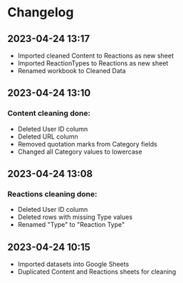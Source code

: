 # Changelog

## 2023-04-24 13:17
- Imported cleaned Content to Reactions as new sheet
- Imported ReactionTypes to Reactions as new sheet
- Renamed workbook to Cleaned Data

## 2023-04-24 13:10
### Content cleaning done:
- Deleted User ID column
- Deleted URL column
- Removed quotation marks from Category fields
- Changed all Category values to lowercase

## 2023-04-24 13:08
### Reactions cleaning done:
- Deleted User ID column
- Deleted rows with missing Type values
- Renamed "Type" to "Reaction Type"

## 2023-04-24 10:15
- Imported datasets into Google Sheets
- Duplicated Content and Reactions sheets for cleaning